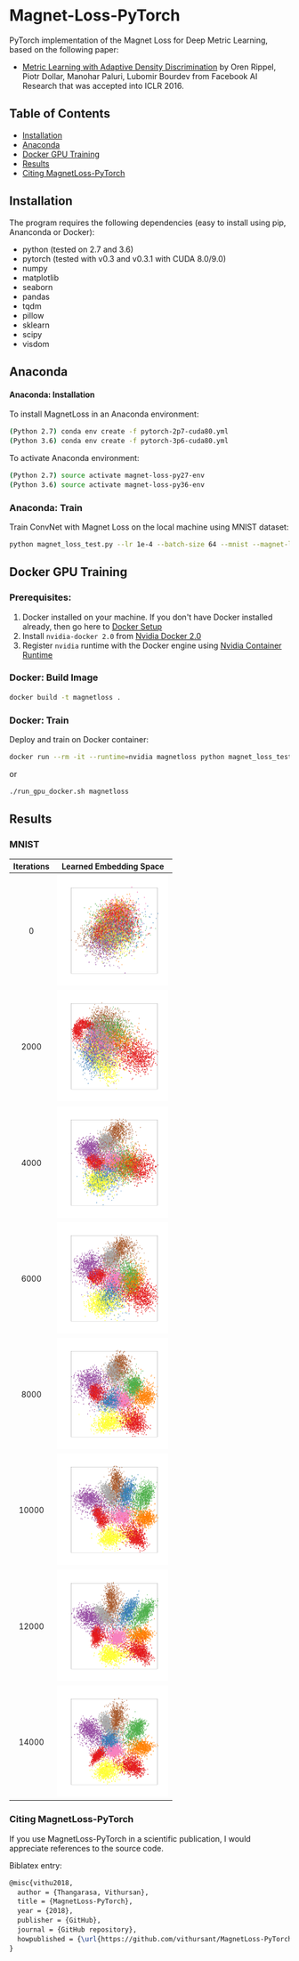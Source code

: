 # Magnet-Loss-PyTorch

PyTorch implementation of the Magnet Loss for Deep Metric Learning, based on the following paper:

* [Metric Learning with Adaptive Density Discrimination](https://research.fb.com/wp-content/uploads/2016/05/metric-learning-with-adaptive-density-discrimination.pdf?) by Oren Rippel, Piotr Dollar, Manohar Paluri, Lubomir Bourdev from Facebook AI Research that was accepted into ICLR 2016.

## Table of Contents
* [Installation](#installation)
* [Anaconda](#anaconda)
* [Docker GPU Training](#docker-gpu-training)
* [Results](#results)
* [Citing MagnetLoss-PyTorch](#citing-magnetloss-pytorch)

## Installation

The program requires the following dependencies (easy to install using pip, Ananconda or Docker):

* python (tested on 2.7 and 3.6)
* pytorch (tested with v0.3 and v0.3.1 with CUDA 8.0/9.0)
* numpy
* matplotlib
* seaborn
* pandas
* tqdm
* pillow
* sklearn
* scipy
* visdom

## Anaconda

#### Anaconda: Installation

To install MagnetLoss in an Anaconda environment:

```sh
(Python 2.7) conda env create -f pytorch-2p7-cuda80.yml
(Python 3.6) conda env create -f pytorch-3p6-cuda80.yml
```

To activate Anaconda environment:

```sh
(Python 2.7) source activate magnet-loss-py27-env
(Python 3.6) source activate magnet-loss-py36-env
```

### Anaconda: Train

Train ConvNet with Magnet Loss on the local machine using MNIST dataset:

```sh
python magnet_loss_test.py --lr 1e-4 --batch-size 64 --mnist --magnet-loss
```

## Docker GPU Training

### Prerequisites:
1. Docker installed on your machine. If you don't have Docker installed already, then go here to [Docker Setup](https://docs.docker.com/engine/getstarted/step_one/)
2. Install `nvidia-docker 2.0` from [Nvidia Docker 2.0](https://github.com/nvidia/nvidia-docker/wiki/Installation-(version-2.0))
3. Register `nvidia` runtime with the Docker engine using [Nvidia Container Runtime](https://github.com/NVIDIA/nvidia-container-runtime)

### Docker: Build Image
```sh
docker build -t magnetloss .
```

### Docker: Train
Deploy and train on Docker container:
```sh
docker run --rm -it --runtime=nvidia magnetloss python magnet_loss_test.py --lr 1e-4 --mnist --batch-size 64 --magnet-loss
```
or
```sh
./run_gpu_docker.sh magnetloss
```

## Results
### MNIST
| Iterations 	| Learned Embedding Space 	|
|:------------:	|:---------------:	|
|0 | <img src="results/0.png" width="200">|
|2000 | <img src="results/2000.png" width="200">|
|4000 | <img src="results/4000.png" width="200">|
|6000 | <img src="results/6000.png" width="200">|
|8000 | <img src="results/8000.png" width="200">|
|10000 | <img src="results/10000.png" width="200">|
|12000 | <img src="results/12000.png" width="200">|
|14000 | <img src="results/14000.png" width="200">|

### Citing MagnetLoss-PyTorch
If you use MagnetLoss-PyTorch in a scientific publication, I would appreciate references to the source code.

Biblatex entry:

```latex
@misc{vithu2018,
  author = {Thangarasa, Vithursan},
  title = {MagnetLoss-PyTorch},
  year = {2018},
  publisher = {GitHub},
  journal = {GitHub repository},
  howpublished = {\url{https://github.com/vithursant/MagnetLoss-PyTorch}}
}
```
